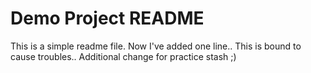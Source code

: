 # Demo Project README
This is a simple readme file.
Now I've added one line..
This is bound to cause troubles..
Additional change for practice stash ;)